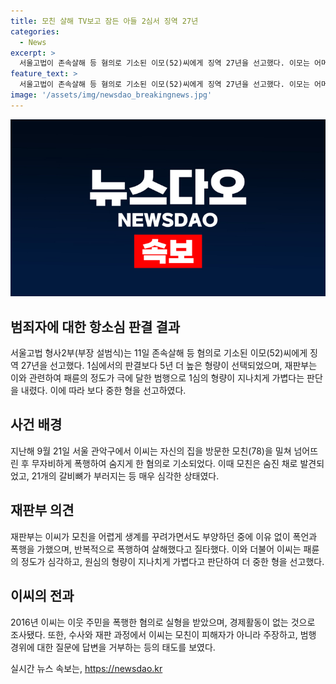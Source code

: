 ```yaml
---
title: 모친 살해 TV보고 잠든 아들 2심서 징역 27년
categories:
  - News
excerpt: >
  서울고법이 존속살해 등 혐의로 기소된 이모(52)씨에게 징역 27년을 선고했다. 이모는 어머니를 폭행해 살해한 혐의로 재판에 넘겨졌고, 숨진 어머니가 발견됐을 당시 갈비뼈 21개가 부러진 상태였다. 이씨는 이전에도 폭행으로 실형을 살아, 경제활동이 없었으며 피해자 주장을 거부하고 있었다.
feature_text: >
  서울고법이 존속살해 등 혐의로 기소된 이모(52)씨에게 징역 27년을 선고했다. 이모는 어머니를 폭행해 살해한 혐의로 재판에 넘겨졌고, 숨진 어머니가 발견됐을 당시 갈비뼈 21개가 부러진 상태였다. 이씨는 이전에도 폭행으로 실형을 살아, 경제활동이 없었으며 피해자 주장을 거부하고 있었다.
image: '/assets/img/newsdao_breakingnews.jpg'
---
```


<p><img src="/assets/img/newsdao_breakingnews.jpg" alt="pcversion 속보" /></p>

<h2 data-ke-size="size26">범죄자에 대한 항소심 판결 결과</h2>

<p data-ke-size="size16">서울고법 형사2부(부장 설범식)는 11일 존속살해 등 혐의로 기소된 이모(52)씨에게 징역 27년을 선고했다. 1심에서의 판결보다 5년 더 높은 형량이 선택되었으며, 재판부는 이와 관련하여 패륜의 정도가 극에 달한 범행으로 1심의 형량이 지나치게 가볍다는 판단을 내렸다. 이에 따라 보다 중한 형을 선고하였다.</p>

<h2 data-ke-size="size26">사건 배경</h2>

<p data-ke-size="size16">지난해 9월 21일 서울 관악구에서 이씨는 자신의 집을 방문한 모친(78)을 밀쳐 넘어뜨린 후 무자비하게 폭행하여 숨지게 한 혐의로 기소되었다. 이때 모친은 숨진 채로 발견되었고, 21개의 갈비뼈가 부러지는 등 매우 심각한 상태였다.</p>

<h2 data-ke-size="size26">재판부 의견</h2>

<p data-ke-size="size16">재판부는 이씨가 모친을 어렵게 생계를 꾸려가면서도 부양하던 중에 이유 없이 폭언과 폭행을 가했으며, 반복적으로 폭행하여 살해했다고 질타했다. 이와 더불어 이씨는 패륜의 정도가 심각하고, 원심의 형량이 지나치게 가볍다고 판단하여 더 중한 형을 선고했다.</p>

<h2 data-ke-size="size26">이씨의 전과</h2>

<p data-ke-size="size16">2016년 이씨는 이웃 주민을 폭행한 혐의로 실형을 받았으며, 경제활동이 없는 것으로 조사됐다. 또한, 수사와 재판 과정에서 이씨는 모친이 피해자가 아니라 주장하고, 범행 경위에 대한 질문에 답변을 거부하는 등의 태도를 보였다.</p>
실시간 뉴스 속보는, <a href="https://newsdao.kr" rel="dofollow">https://newsdao.kr</a>


